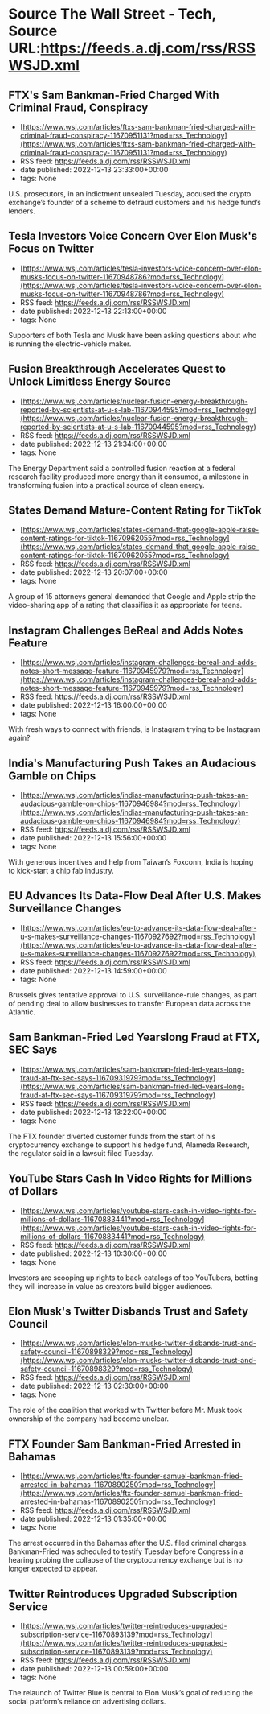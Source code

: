 # Source The Wall Street - Tech, Source URL:https://feeds.a.dj.com/rss/RSSWSJD.xml

## FTX's Sam Bankman-Fried Charged With Criminal Fraud, Conspiracy
 - [https://www.wsj.com/articles/ftxs-sam-bankman-fried-charged-with-criminal-fraud-conspiracy-11670951131?mod=rss_Technology](https://www.wsj.com/articles/ftxs-sam-bankman-fried-charged-with-criminal-fraud-conspiracy-11670951131?mod=rss_Technology)
 - RSS feed: https://feeds.a.dj.com/rss/RSSWSJD.xml
 - date published: 2022-12-13 23:33:00+00:00
 - tags: None

U.S. prosecutors, in an indictment unsealed Tuesday, accused the crypto exchange’s founder of a scheme to defraud customers and his hedge fund’s lenders.

## Tesla Investors Voice Concern Over Elon Musk's Focus on Twitter
 - [https://www.wsj.com/articles/tesla-investors-voice-concern-over-elon-musks-focus-on-twitter-11670948786?mod=rss_Technology](https://www.wsj.com/articles/tesla-investors-voice-concern-over-elon-musks-focus-on-twitter-11670948786?mod=rss_Technology)
 - RSS feed: https://feeds.a.dj.com/rss/RSSWSJD.xml
 - date published: 2022-12-13 22:13:00+00:00
 - tags: None

Supporters of both Tesla and Musk have been asking questions about who is running the electric-vehicle maker.

## Fusion Breakthrough Accelerates Quest to Unlock Limitless Energy Source
 - [https://www.wsj.com/articles/nuclear-fusion-energy-breakthrough-reported-by-scientists-at-u-s-lab-11670944595?mod=rss_Technology](https://www.wsj.com/articles/nuclear-fusion-energy-breakthrough-reported-by-scientists-at-u-s-lab-11670944595?mod=rss_Technology)
 - RSS feed: https://feeds.a.dj.com/rss/RSSWSJD.xml
 - date published: 2022-12-13 21:34:00+00:00
 - tags: None

The Energy Department said a controlled fusion reaction at a federal research facility produced more energy than it consumed, a milestone in transforming fusion into a practical source of clean energy.

## States Demand Mature-Content Rating for TikTok
 - [https://www.wsj.com/articles/states-demand-that-google-apple-raise-content-ratings-for-tiktok-11670962055?mod=rss_Technology](https://www.wsj.com/articles/states-demand-that-google-apple-raise-content-ratings-for-tiktok-11670962055?mod=rss_Technology)
 - RSS feed: https://feeds.a.dj.com/rss/RSSWSJD.xml
 - date published: 2022-12-13 20:07:00+00:00
 - tags: None

A group of 15 attorneys general demanded that Google and Apple strip the video-sharing app of a rating that classifies it as appropriate for teens.

## Instagram Challenges BeReal and Adds Notes Feature
 - [https://www.wsj.com/articles/instagram-challenges-bereal-and-adds-notes-short-message-feature-11670945979?mod=rss_Technology](https://www.wsj.com/articles/instagram-challenges-bereal-and-adds-notes-short-message-feature-11670945979?mod=rss_Technology)
 - RSS feed: https://feeds.a.dj.com/rss/RSSWSJD.xml
 - date published: 2022-12-13 16:00:00+00:00
 - tags: None

With fresh ways to connect with friends, is Instagram trying to be Instagram again?

## India's Manufacturing Push Takes an Audacious Gamble on Chips
 - [https://www.wsj.com/articles/indias-manufacturing-push-takes-an-audacious-gamble-on-chips-11670946984?mod=rss_Technology](https://www.wsj.com/articles/indias-manufacturing-push-takes-an-audacious-gamble-on-chips-11670946984?mod=rss_Technology)
 - RSS feed: https://feeds.a.dj.com/rss/RSSWSJD.xml
 - date published: 2022-12-13 15:56:00+00:00
 - tags: None

With generous incentives and help from Taiwan’s Foxconn, India is hoping to kick-start a chip fab industry.

## EU Advances Its Data-Flow Deal After U.S. Makes Surveillance Changes
 - [https://www.wsj.com/articles/eu-to-advance-its-data-flow-deal-after-u-s-makes-surveillance-changes-11670927692?mod=rss_Technology](https://www.wsj.com/articles/eu-to-advance-its-data-flow-deal-after-u-s-makes-surveillance-changes-11670927692?mod=rss_Technology)
 - RSS feed: https://feeds.a.dj.com/rss/RSSWSJD.xml
 - date published: 2022-12-13 14:59:00+00:00
 - tags: None

Brussels gives tentative approval to U.S. surveillance-rule changes, as part of pending deal to allow businesses to transfer European data across the Atlantic.

## Sam Bankman-Fried Led Yearslong Fraud at FTX, SEC Says
 - [https://www.wsj.com/articles/sam-bankman-fried-led-years-long-fraud-at-ftx-sec-says-11670931979?mod=rss_Technology](https://www.wsj.com/articles/sam-bankman-fried-led-years-long-fraud-at-ftx-sec-says-11670931979?mod=rss_Technology)
 - RSS feed: https://feeds.a.dj.com/rss/RSSWSJD.xml
 - date published: 2022-12-13 13:22:00+00:00
 - tags: None

The FTX founder diverted customer funds from the start of his cryptocurrency exchange to support his hedge fund, Alameda Research, the regulator said in a lawsuit filed Tuesday.

## YouTube Stars Cash In Video Rights for Millions of Dollars
 - [https://www.wsj.com/articles/youtube-stars-cash-in-video-rights-for-millions-of-dollars-11670883441?mod=rss_Technology](https://www.wsj.com/articles/youtube-stars-cash-in-video-rights-for-millions-of-dollars-11670883441?mod=rss_Technology)
 - RSS feed: https://feeds.a.dj.com/rss/RSSWSJD.xml
 - date published: 2022-12-13 10:30:00+00:00
 - tags: None

Investors are scooping up rights to back catalogs of top YouTubers, betting they will increase in value as creators build bigger audiences.

## Elon Musk's Twitter Disbands Trust and Safety Council
 - [https://www.wsj.com/articles/elon-musks-twitter-disbands-trust-and-safety-council-11670898329?mod=rss_Technology](https://www.wsj.com/articles/elon-musks-twitter-disbands-trust-and-safety-council-11670898329?mod=rss_Technology)
 - RSS feed: https://feeds.a.dj.com/rss/RSSWSJD.xml
 - date published: 2022-12-13 02:30:00+00:00
 - tags: None

The role of the coalition that worked with Twitter before Mr. Musk took ownership of the company had become unclear.

## FTX Founder Sam Bankman-Fried Arrested in Bahamas
 - [https://www.wsj.com/articles/ftx-founder-samuel-bankman-fried-arrested-in-bahamas-11670890250?mod=rss_Technology](https://www.wsj.com/articles/ftx-founder-samuel-bankman-fried-arrested-in-bahamas-11670890250?mod=rss_Technology)
 - RSS feed: https://feeds.a.dj.com/rss/RSSWSJD.xml
 - date published: 2022-12-13 01:35:00+00:00
 - tags: None

The arrest occurred in the Bahamas after the U.S. filed criminal charges. Bankman-Fried was scheduled to testify Tuesday before Congress in a hearing probing the collapse of the cryptocurrency exchange but is no longer expected to appear.

## Twitter Reintroduces Upgraded Subscription Service
 - [https://www.wsj.com/articles/twitter-reintroduces-upgraded-subscription-service-11670893139?mod=rss_Technology](https://www.wsj.com/articles/twitter-reintroduces-upgraded-subscription-service-11670893139?mod=rss_Technology)
 - RSS feed: https://feeds.a.dj.com/rss/RSSWSJD.xml
 - date published: 2022-12-13 00:59:00+00:00
 - tags: None

The relaunch of Twitter Blue is central to Elon Musk’s goal of reducing the social platform’s reliance on advertising dollars.

